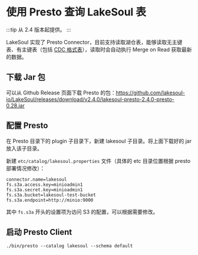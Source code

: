 # 使用 Presto 查询 LakeSoul 表

:::tip
从 2.4 版本起提供。
:::

LakeSoul 实现了 Presto Connector，目前支持读取湖仓表，能够读取无主键表、有主键表（包括 [CDC 格式表](04-cdc-ingestion-table.mdx)），读取时会自动执行 Merge on Read 获取最新的数据。

## 下载 Jar 包
可以从 Github Release 页面下载 Presto 的包：https://github.com/lakesoul-io/LakeSoul/releases/download/v2.4.0/lakesoul-presto-2.4.0-presto-0.28.jar

## 配置 Presto
在 Presto 目录下的 plugin 子目录下，新建 lakesoul 子目录。将上面下载好的 jar 放入该子目录。

新建 `etc/catalog/lakesoul.properties` 文件（具体的 etc 目录位置根据 presto 部署情况修改）：
```properties
connector.name=lakesoul
fs.s3a.access.key=minioadmin1
fs.s3a.secret.key=minioadmin1
fs.s3a.bucket=lakesoul-test-bucket
fs.s3a.endpoint=http://minio:9000
```
其中 `fs.s3a` 开头的设置项为访问 S3 的配置，可以根据需要修改。

## 启动 Presto Client
```shell
./bin/presto --catalog lakesoul --schema default
```